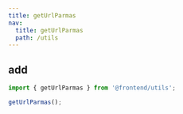 ```yaml
---
title: getUrlParmas
nav:
  title: getUrlParmas
  path: /utils
---
```


## add

```ts
import { getUrlParmas } from '@frontend/utils';

getUrlParmas();
```
